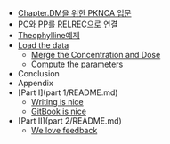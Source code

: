 * [Chapter.DM을 위한 PKNCA 입문](Contents/README.md)
* [PC와 PP를 RELREC으로 연결](computing_nca_parameters_for_theophylline/pcc640_pp_b97crelrec_c73c_b85c_c5f0_acb0.md)
* [Theophylline예제](computing_nca_parameters_for_theophylline/README.md)
* [Load the data](load_the_data.md)
   * [Merge the Concentration and Dose](merge_the_concentration_and_dose.md)
   * [Compute the parameters](compute_the_parameters.md)
* Conclusion
* Appendix
* [Part I](part 1/README.md)
   * [Writing is nice](part1/README.md#writing)
   * [GitBook is nice](part1/README.md#gitbook)
* [Part II](part 2/README.md)
   * [We love feedback](part2/README.md#feedback)

